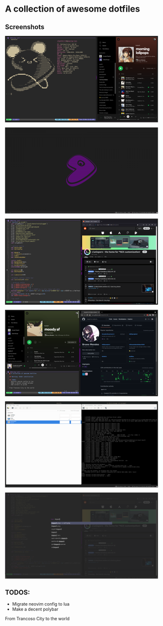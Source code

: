 # A collection of awesome dotfiles

## Screenshots

![](screenshots/scr6.png)

![](screenshots/scr3.png)

![](screenshots/scr1.png)

![](screenshots/scr2.png)

![](screenshots/scr4.png)

![](screenshots/scr5.png)

## TODOS:
- Migrate neovim config to lua
- Make a decent polybar

From Trancoso City to the world
